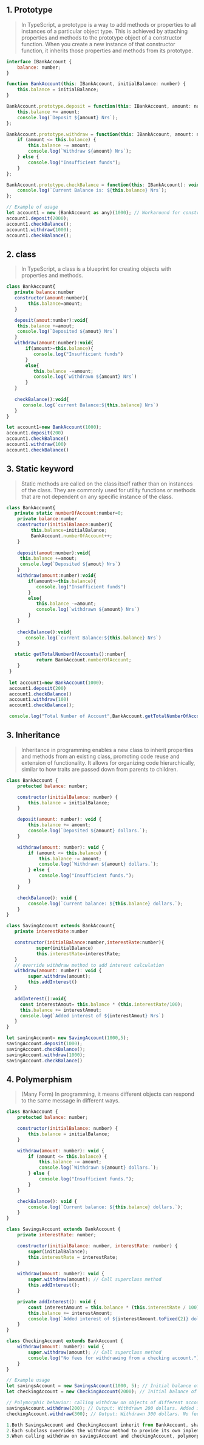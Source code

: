 ## 1. Prototype
> In TypeScript, a prototype is a way to add methods or properties to all instances of a particular object type. This is achieved by attaching properties and methods to the prototype object of a constructor function. When you create a new instance of that constructor function, it inherits those properties and methods from its prototype.

```javascript
interface IBankAccount {
    balance: number;
}

function BankAccount(this: IBankAccount, initialBalance: number) {
    this.balance = initialBalance;
}

BankAccount.prototype.deposit = function(this: IBankAccount, amount: number): void {
    this.balance += amount;
    console.log(`Deposit ${amount} Nrs`);
};

BankAccount.prototype.withdraw = function(this: IBankAccount, amount: number): void {
    if (amount <= this.balance) {
        this.balance -= amount;
        console.log(`Withdraw ${amount} Nrs`);
    } else {
        console.log("Insufficient funds");
    }
};

BankAccount.prototype.checkBalance = function(this: IBankAccount): void {
    console.log(`Current Balance is: ${this.balance} Nrs`);
};

// Example of usage
let account1 = new (BankAccount as any)(1000); // Workaround for constructor signature issue
account1.deposit(2000);
account1.checkBalance();
account1.withdraw(1000);
account1.checkBalance();

```
## 2. class
>In TypeScript, a class is a blueprint for creating objects with properties and methods. 

``` javascript
class BankAccount{
   private balance:number
   constructor(amount:number){
        this.balance=amount;
   }

   deposit(amout:number):void{
    this.balance +=amout;
    console.log(`Deposited ${amout} Nrs`)
   }
   withdraw(amount:number):void{
       if(amount>=this.balance){
          console.log("Insufficient funds")
       }
       else{
          this.balance -=amount;
          console.log(`withdrawn ${amount} Nrs`)
       }
   }
   
   checkBalance():void{
      console.log(`current Balance:${this.balance} Nrs`)
   }
}

let account1=new BankAccount(1000);
account1.deposit(200)
account1.checkBalance()
account1.withdraw(100)
account1.checkBalance()
```
## 3. Static keyword
> Static methods are called on the class itself rather than on instances of the class. They are commonly used for utility functions or methods that are not dependent on any specific instance of the class.

```javascript
class BankAccount{
   private static numberOfAccount:number=0;
    private balance:number
    constructor(initialBalance:number){
         this.balance=initialBalance;
         BankAccount.numberOfAccount++;
    }
 
    deposit(amout:number):void{
     this.balance +=amout;
     console.log(`Deposited ${amout} Nrs`)
    }
    withdraw(amount:number):void{
        if(amount>=this.balance){
           console.log("Insufficient funds")
        }
        else{
           this.balance -=amount;
           console.log(`withdrawn ${amount} Nrs`)
        }
    }
    
    checkBalance():void{
       console.log(`current Balance:${this.balance} Nrs`)
    }

   static getTotalNumberOfAccounts():number{
           return BankAccount.numberOfAccount;
    }
 }
 
 let account1=new BankAccount(1000);
 account1.deposit(200)
 account1.checkBalance()
 account1.withdraw(100)
 account1.checkBalance();

 console.log("Total Number of Account",BankAccount.getTotalNumberOfAccounts())
```
## 3. Inheritance
> Inheritance in programming enables a new class to inherit properties and methods from an existing class, promoting code reuse and extension of functionality. It allows for organizing code hierarchically, similar to how traits are passed down from parents to children.

``` javascript
class BankAccount {
    protected balance: number;

    constructor(initialBalance: number) {
        this.balance = initialBalance;
    }

    deposit(amount: number): void {
        this.balance += amount;
        console.log(`Deposited ${amount} dollars.`);
    }

    withdraw(amount: number): void {
        if (amount <= this.balance) {
            this.balance -= amount;
            console.log(`Withdrawn ${amount} dollars.`);
        } else {
            console.log("Insufficient funds.");
        }
    }

    checkBalance(): void {
        console.log(`Current balance: ${this.balance} dollars.`);
    }
}

class SavingAccount extends BankAccount{
   private interestRate:number

   constructor(initialBalance:number,interestRate:number){
           super(initialBalance)
           this.interestRate=interestRate;
   }
   // override withdraw method to add interest calculation
   withdraw(amount: number): void {
        super.withdraw(amount);
        this.addInterest()
   }

   addInterest():void{
     const interestAmout= this.balance * (this.interestRate/100);
     this.balance += interestAmout;
     console.log(`Added interest of ${interestAmout} Nrs`)
   }
}

let savingAccount= new SavingAccount(1000,5);
savingAccount.deposit(1000);
savingAccount.checkBalance();
savingAccount.withdraw(1000);
savingAccount.checkBalance()
```
## 4. Polymerphism
> (Many Form) In programming, it means different objects can respond to the same message in different ways.

```javascript
class BankAccount {
    protected balance: number;

    constructor(initialBalance: number) {
        this.balance = initialBalance;
    }

    withdraw(amount: number): void {
        if (amount <= this.balance) {
            this.balance -= amount;
            console.log(`Withdrawn ${amount} dollars.`);
        } else {
            console.log("Insufficient funds.");
        }
    }

    checkBalance(): void {
        console.log(`Current balance: ${this.balance} dollars.`);
    }
}

class SavingsAccount extends BankAccount {
    private interestRate: number;

    constructor(initialBalance: number, interestRate: number) {
        super(initialBalance);
        this.interestRate = interestRate;
    }

    withdraw(amount: number): void {
        super.withdraw(amount); // Call superclass method
        this.addInterest();
    }

    private addInterest(): void {
        const interestAmount = this.balance * (this.interestRate / 100);
        this.balance += interestAmount;
        console.log(`Added interest of ${interestAmount.toFixed(2)} dollars.`);
    }
}

class CheckingAccount extends BankAccount {
    withdraw(amount: number): void {
        super.withdraw(amount); // Call superclass method
        console.log("No fees for withdrawing from a checking account.");
    }
}

// Example usage
let savingsAccount = new SavingsAccount(1000, 5); // Initial balance of $1000, interest rate of 5%
let checkingAccount = new CheckingAccount(2000); // Initial balance of $2000

// Polymorphic behavior: calling withdraw on objects of different account types
savingsAccount.withdraw(200); // Output: Withdrawn 200 dollars. Added interest of 10.00 dollars.
checkingAccount.withdraw(300); // Output: Withdrawn 300 dollars. No fees for withdrawing from a checking account.

1.Both SavingsAccount and CheckingAccount inherit from BankAccount, sharing the withdraw method.
2.Each subclass overrides the withdraw method to provide its own implementation.
3.When calling withdraw on savingsAccount and checkingAccount, polymorphism ensures that the appropriate implementation is invoked based on the type of account, allowing for different behaviors without changing the method call.

```